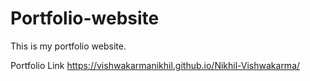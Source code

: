 # Portfolio-website
This is my portfolio website.

Portfolio Link
https://vishwakarmanikhil.github.io/Nikhil-Vishwakarma/
